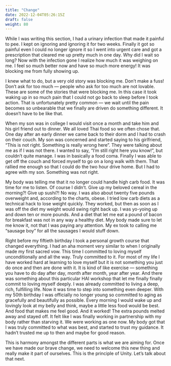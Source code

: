 ```yaml
---
title: "Change"
date: 2022-12-04T05:26:15Z
draft: false
weight: 80
---
```

While I was writing this section, I had a urinary infection that made it painful to pee. I kept on ignoring and ignoring it for two weeks. Finally it got so painful even I could no longer ignore it so I went into urgent care and got a prescription that cleared me up pretty much in one day.  Why did I wait so long? Now with the infection gone I realize how much it was weighing on me. I feel so much better now and have so much more energy! It was blocking me from fully showing up.  

I knew what to do, but a very old story was blocking me. Don’t make a fuss! Don’t ask for too much — people who ask for too much are not lovable. These are some of the stories that were blocking me. In this case it took waking up in so much pain that I could not go back to sleep before I took action. That is unfortunately pretty common — we wait until the pain becomes so unbearable that we finally are driven do something different. It doesn’t have to be like that.

When my son was in college I would visit once a month and take him and his girl friend out to dinner. We all loved Thai food so we often chose that. One day after an early dinner we came back to their dorm and I had to crash on their couch. My son was concerned and started saying to his girlfriend, “This is not right. Something is really wrong here”. They were talking about me as if I was not there. I wanted to say, “I’m still right here you know!”, but couldn’t quite manage. I was in basically a food coma. Finally I was able to get off the couch and forced myself to go on a long walk with them. That rallied me enough so that I could do the two hour drive home. But I had to agree with my son. Something was not right.

My body was telling me that it no longer could handle high carb food. It was time for me to listen. Of course I didn’t. Give up my beloved cereal in the morning?! Give up sushi?! No way. I was also about  twenty five pounds overweight and, according to the charts, obese. I tried low carb diets as a technical hack to lose weight quickly. They worked, but then as soon as I was off the diet my weight would swing right back up. I was yo-yoing up and down ten or more pounds.  And a diet that let me eat a pound of bacon for breakfast was not in any way a healthy diet. Myy body made sure to let me know it, not that I was paying any attention. My ex took to calling me “sausage boy” for all the sausages I would stuff down.

Right before my fiftieth birthday I took a personal growth course that changed everything. I had an aha moment very similar to when I originally made my first sacred vow.  This time I committed to loving myself unconditionally and all the way. Truly committed to it.  For most of my life I have worked hard at learning to love myself but it is not something you just do once and then are done with it. It is kind of like exercise — something you have to do day after day, month after month, year after year. And there was something about this particular HAI workshop that let me finally finally commit to loving myself deeply. I was already committed to living a deep, rich, fulfilling life. Now it was time to step into something even deeper. With my 50th birthday I was officially no longer young so committed to aging as gracefully and beautifully as possible.  Every morning I would wake up and lovingly look at my belly and think, maybe a little less food would be best. And food that makes me feel good. And it worked! The extra pounds melted away and stayed off.  It felt like I was finally working in partnership with my body rather than starving it. We were working as one now. My body got that I was truly committed to what was best, and started to trust my guidance. It hadn’t trusted me up to then and maybe for good reason.

This is harmony amongst the different parts is what we are aiming for. Once we have made our brave change, we need to welcome this new thing and really make it part of ourselves. This is the principle of Unity. Let’s talk about that next. 
